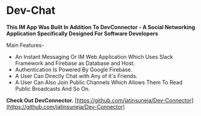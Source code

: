 # Dev-Chat
**This IM App Was Built In Addition To DevConnector - A Social Networking Application Specifically Designed For Software Developers**

Main Features-
 - An Instant Messaging Or IM Web Application Which Uses Slack Framework and Firebase as Database and Host.
 - Authentication Is Powered By Google Firebase.
 - A User Can Directly Chat with Any of it's Friends.
 - A User Can Also Join Public Channels Which Allows Them To Read Public Broadcasts And So On.
 
 **Check Out DevConnector.**
[https://github.com/jatinsuneja/Dev-Connector](https://github.com/jatinsuneja/Dev-Connector)
